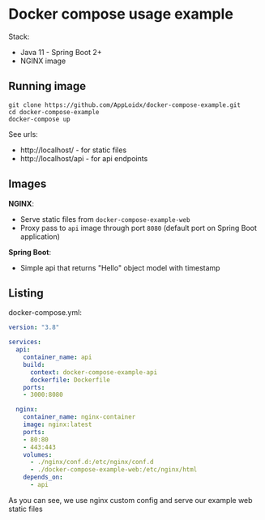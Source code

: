 # Docker compose usage example
Stack:
* Java 11 - Spring Boot 2+
* NGINX image

## Running image

```shell script
git clone https://github.com/AppLoidx/docker-compose-example.git
cd docker-compose-example
docker-compose up
```

See urls:
- http://localhost/ - for static files
- http://localhost/api - for api endpoints

## Images

**NGINX**:
- Serve static files from `docker-compose-example-web`
- Proxy pass to `api` image through port `8080` (default port on Spring Boot application)

**Spring Boot**:
- Simple api that returns "Hello" object model with timestamp

## Listing

docker-compose.yml:
```yml
version: "3.8"

services:
  api:
    container_name: api
    build:
      context: docker-compose-example-api
      dockerfile: Dockerfile
    ports:
    - 3000:8080

  nginx:
    container_name: nginx-container
    image: nginx:latest
    ports:
    - 80:80
    - 443:443
    volumes:
      - ./nginx/conf.d:/etc/nginx/conf.d
      - ./docker-compose-example-web:/etc/nginx/html
    depends_on:
      - api
```

As you can see, we use nginx custom config and serve our example web static files

